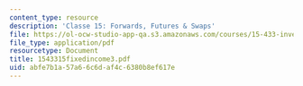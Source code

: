 ```yaml
---
content_type: resource
description: 'Classe 15: Forwards, Futures & Swaps'
file: https://ol-ocw-studio-app-qa.s3.amazonaws.com/courses/15-433-investments-spring-2003/abfe7b1a57a66c6daf4c6380b8ef617e_1543315fixedincome3.pdf
file_type: application/pdf
resourcetype: Document
title: 1543315fixedincome3.pdf
uid: abfe7b1a-57a6-6c6d-af4c-6380b8ef617e
---
```

